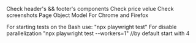 Сheck header's && footer's components
Сheck price velue
Сheck screenshots
Page Object Model
For Chrome and Firefox

For starting tests on the Bash use:
    "npx playwright test"
For disable parallelization
    "npx playwright test --workers=1"  //by default start with 4